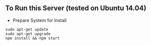 ## To Run this Server (tested on Ubuntu 14.04)
 - Prepare System for Install
```
sudo apt-get update
sudo apt-get upgrade
npm install && npm start
```
